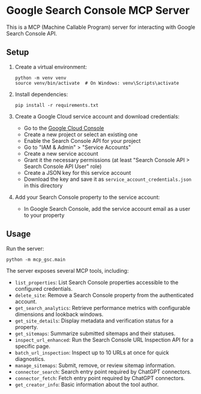 # Google Search Console MCP Server

This is a MCP (Machine Callable Program) server for interacting with Google Search Console API.

## Setup

1. Create a virtual environment:
   ```
   python -m venv venv
   source venv/bin/activate  # On Windows: venv\Scripts\activate
   ```

2. Install dependencies:
   ```
   pip install -r requirements.txt
   ```

3. Create a Google Cloud service account and download credentials:
   - Go to the [Google Cloud Console](https://console.cloud.google.com/)
   - Create a new project or select an existing one
   - Enable the Search Console API for your project
   - Go to "IAM & Admin" > "Service Accounts"
   - Create a new service account
   - Grant it the necessary permissions (at least "Search Console API > Search Console API User" role)
   - Create a JSON key for this service account
   - Download the key and save it as `service_account_credentials.json` in this directory

4. Add your Search Console property to the service account:
   - In Google Search Console, add the service account email as a user to your property

## Usage

Run the server:

```
python -m mcp_gsc.main
```

The server exposes several MCP tools, including:

- `list_properties`: List Search Console properties accessible to the configured credentials.
- `delete_site`: Remove a Search Console property from the authenticated account.
- `get_search_analytics`: Retrieve performance metrics with configurable dimensions and lookback windows.
- `get_site_details`: Display metadata and verification status for a property.
- `get_sitemaps`: Summarize submitted sitemaps and their statuses.
- `inspect_url_enhanced`: Run the Search Console URL Inspection API for a specific page.
- `batch_url_inspection`: Inspect up to 10 URLs at once for quick diagnostics.
- `manage_sitemaps`: Submit, remove, or review sitemap information.
- `connector_search`: Search entry point required by ChatGPT connectors.
- `connector_fetch`: Fetch entry point required by ChatGPT connectors.
- `get_creator_info`: Basic information about the tool author.
